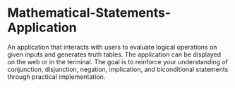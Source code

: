# Mathematical-Statements-Application
An application that interacts with users to evaluate logical operations on given inputs and generates truth tables. The application can be displayed on the web or in the terminal. The goal is to reinforce your understanding of conjunction, disjunction, negation, implication, and biconditional statements through practical implementation.

